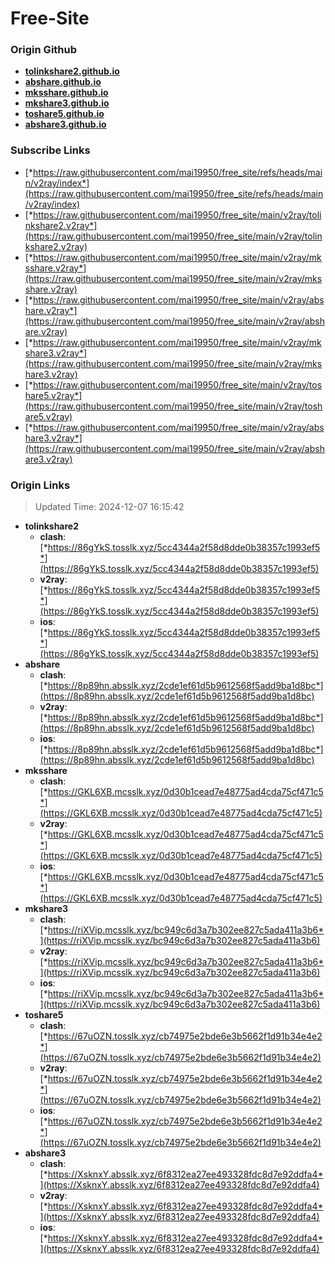 # Free-Site

### Origin Github

- [**tolinkshare2.github.io**](https://github.com/tolinkshare2/tolinkshare2.github.io)
- [**abshare.github.io**](https://github.com/abshare/abshare.github.io)
- [**mksshare.github.io**](https://github.com/mksshare/mksshare.github.io)
- [**mkshare3.github.io**](https://github.com/mkshare3/mkshare3.github.io)
- [**toshare5.github.io**](https://github.com/toshare5/toshare5.github.io)
- [**abshare3.github.io**](https://github.com/abshare3/abshare3.github.io)

### Subscribe Links

- [*https://raw.githubusercontent.com/mai19950/free_site/refs/heads/main/v2ray/index*](https://raw.githubusercontent.com/mai19950/free_site/refs/heads/main/v2ray/index)
- [*https://raw.githubusercontent.com/mai19950/free_site/main/v2ray/tolinkshare2.v2ray*](https://raw.githubusercontent.com/mai19950/free_site/main/v2ray/tolinkshare2.v2ray)
- [*https://raw.githubusercontent.com/mai19950/free_site/main/v2ray/mksshare.v2ray*](https://raw.githubusercontent.com/mai19950/free_site/main/v2ray/mksshare.v2ray)
- [*https://raw.githubusercontent.com/mai19950/free_site/main/v2ray/abshare.v2ray*](https://raw.githubusercontent.com/mai19950/free_site/main/v2ray/abshare.v2ray)
- [*https://raw.githubusercontent.com/mai19950/free_site/main/v2ray/mkshare3.v2ray*](https://raw.githubusercontent.com/mai19950/free_site/main/v2ray/mkshare3.v2ray)
- [*https://raw.githubusercontent.com/mai19950/free_site/main/v2ray/toshare5.v2ray*](https://raw.githubusercontent.com/mai19950/free_site/main/v2ray/toshare5.v2ray)
- [*https://raw.githubusercontent.com/mai19950/free_site/main/v2ray/abshare3.v2ray*](https://raw.githubusercontent.com/mai19950/free_site/main/v2ray/abshare3.v2ray)

### Origin Links

> Updated Time: 2024-12-07 16:15:42

- **tolinkshare2**
  - **clash**: [*https://86gYkS.tosslk.xyz/5cc4344a2f58d8dde0b38357c1993ef5*](https://86gYkS.tosslk.xyz/5cc4344a2f58d8dde0b38357c1993ef5)
  - **v2ray**: [*https://86gYkS.tosslk.xyz/5cc4344a2f58d8dde0b38357c1993ef5*](https://86gYkS.tosslk.xyz/5cc4344a2f58d8dde0b38357c1993ef5)
  - **ios**: [*https://86gYkS.tosslk.xyz/5cc4344a2f58d8dde0b38357c1993ef5*](https://86gYkS.tosslk.xyz/5cc4344a2f58d8dde0b38357c1993ef5)
- **abshare**
  - **clash**: [*https://8p89hn.absslk.xyz/2cde1ef61d5b9612568f5add9ba1d8bc*](https://8p89hn.absslk.xyz/2cde1ef61d5b9612568f5add9ba1d8bc)
  - **v2ray**: [*https://8p89hn.absslk.xyz/2cde1ef61d5b9612568f5add9ba1d8bc*](https://8p89hn.absslk.xyz/2cde1ef61d5b9612568f5add9ba1d8bc)
  - **ios**: [*https://8p89hn.absslk.xyz/2cde1ef61d5b9612568f5add9ba1d8bc*](https://8p89hn.absslk.xyz/2cde1ef61d5b9612568f5add9ba1d8bc)
- **mksshare**
  - **clash**: [*https://GKL6XB.mcsslk.xyz/0d30b1cead7e48775ad4cda75cf471c5*](https://GKL6XB.mcsslk.xyz/0d30b1cead7e48775ad4cda75cf471c5)
  - **v2ray**: [*https://GKL6XB.mcsslk.xyz/0d30b1cead7e48775ad4cda75cf471c5*](https://GKL6XB.mcsslk.xyz/0d30b1cead7e48775ad4cda75cf471c5)
  - **ios**: [*https://GKL6XB.mcsslk.xyz/0d30b1cead7e48775ad4cda75cf471c5*](https://GKL6XB.mcsslk.xyz/0d30b1cead7e48775ad4cda75cf471c5)
- **mkshare3**
  - **clash**: [*https://riXVip.mcsslk.xyz/bc949c6d3a7b302ee827c5ada411a3b6*](https://riXVip.mcsslk.xyz/bc949c6d3a7b302ee827c5ada411a3b6)
  - **v2ray**: [*https://riXVip.mcsslk.xyz/bc949c6d3a7b302ee827c5ada411a3b6*](https://riXVip.mcsslk.xyz/bc949c6d3a7b302ee827c5ada411a3b6)
  - **ios**: [*https://riXVip.mcsslk.xyz/bc949c6d3a7b302ee827c5ada411a3b6*](https://riXVip.mcsslk.xyz/bc949c6d3a7b302ee827c5ada411a3b6)
- **toshare5**
  - **clash**: [*https://67uOZN.tosslk.xyz/cb74975e2bde6e3b5662f1d91b34e4e2*](https://67uOZN.tosslk.xyz/cb74975e2bde6e3b5662f1d91b34e4e2)
  - **v2ray**: [*https://67uOZN.tosslk.xyz/cb74975e2bde6e3b5662f1d91b34e4e2*](https://67uOZN.tosslk.xyz/cb74975e2bde6e3b5662f1d91b34e4e2)
  - **ios**: [*https://67uOZN.tosslk.xyz/cb74975e2bde6e3b5662f1d91b34e4e2*](https://67uOZN.tosslk.xyz/cb74975e2bde6e3b5662f1d91b34e4e2)
- **abshare3**
  - **clash**: [*https://XsknxY.absslk.xyz/6f8312ea27ee493328fdc8d7e92ddfa4*](https://XsknxY.absslk.xyz/6f8312ea27ee493328fdc8d7e92ddfa4)
  - **v2ray**: [*https://XsknxY.absslk.xyz/6f8312ea27ee493328fdc8d7e92ddfa4*](https://XsknxY.absslk.xyz/6f8312ea27ee493328fdc8d7e92ddfa4)
  - **ios**: [*https://XsknxY.absslk.xyz/6f8312ea27ee493328fdc8d7e92ddfa4*](https://XsknxY.absslk.xyz/6f8312ea27ee493328fdc8d7e92ddfa4)
